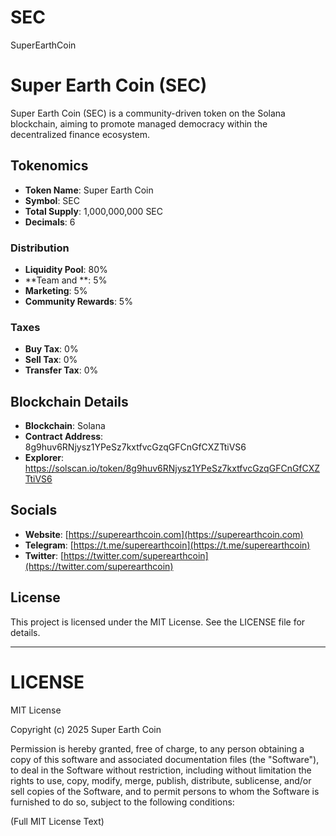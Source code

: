# SEC
SuperEarthCoin

# Super Earth Coin (SEC)

Super Earth Coin (SEC) is a community-driven token on the Solana blockchain, aiming to promote managed democracy within the decentralized finance ecosystem.

## Tokenomics

- **Token Name**: Super Earth Coin
- **Symbol**: SEC
- **Total Supply**: 1,000,000,000 SEC
- **Decimals**: 6

### Distribution
- **Liquidity Pool**: 80%
- **Team and **: 5%
- **Marketing**: 5%
- **Community Rewards**: 5%

### Taxes
- **Buy Tax**: 0%
- **Sell Tax**: 0%
- **Transfer Tax**: 0%

## Blockchain Details
- **Blockchain**: Solana
- **Contract Address**: 8g9huv6RNjysz1YPeSz7kxtfvcGzqGFCnGfCXZTtiVS6
- **Explorer**: https://solscan.io/token/8g9huv6RNjysz1YPeSz7kxtfvcGzqGFCnGfCXZTtiVS6

## Socials
- **Website**: [https://superearthcoin.com](https://superearthcoin.com)
- **Telegram**: [https://t.me/superearthcoin](https://t.me/superearthcoin)
- **Twitter**: [https://twitter.com/superearthcoin](https://twitter.com/superearthcoin)

## License

This project is licensed under the MIT License. See the LICENSE file for details.

---

# LICENSE

MIT License

Copyright (c) 2025 Super Earth Coin

Permission is hereby granted, free of charge, to any person obtaining a copy
of this software and associated documentation files (the "Software"), to deal
in the Software without restriction, including without limitation the rights
to use, copy, modify, merge, publish, distribute, sublicense, and/or sell
copies of the Software, and to permit persons to whom the Software is
furnished to do so, subject to the following conditions:

(Full MIT License Text)
